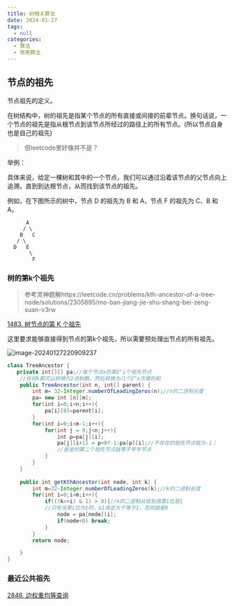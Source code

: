 ```yaml
---
title: 树相关算法
date: 2024-01-27
tags: 
  - null
categories:  
  - 算法
  - 常用算法
---
```




## 节点的祖先

节点祖先的定义。

在树结构中，树的祖先是指某个节点的所有直接或间接的前辈节点。换句话说，一个节点的祖先是指从根节点到该节点所经过的路径上的所有节点。(所以节点自身也是自己的祖先)

> 但leetcode里好像并不是？

举例：

具体来说，给定一棵树和其中的一个节点，我们可以通过沿着该节点的父节点向上追溯，直到到达根节点，从而找到该节点的祖先。

例如，在下图所示的树中，节点 D 的祖先为 B 和 A，节点 F 的祖先为 C、B 和 A。

```
	  A
     / \
    B   C
   / \
  D   E
       \
        F
```



### 树的第k个祖先

> 参考灵神题解https://leetcode.cn/problems/kth-ancestor-of-a-tree-node/solutions/2305895/mo-ban-jiang-jie-shu-shang-bei-zeng-suan-v3rw

[1483. 树节点的第 K 个祖先](https://leetcode.cn/problems/kth-ancestor-of-a-tree-node/)

这里要求能够直接得到节点的第k个祖先，所以需要预处理出节点的所有祖先。

![image-20240127220909237](https://typora-1309665611.cos.ap-nanjing.myqcloud.com/typora/image-20240127220909237.png)

```java
class TreeAncestor {
   private int[][] pa;//每个节点x的第2^i个祖先节点
    //任何k都可以转换为2进制数，然后转换为几个2^x次幂的和
    public TreeAncestor(int n, int[] parent) {  
        int m= 32-Integer.numberOfLeadingZeros(n);//n的二进制长度
        pa= new int [n][m];
        for(int i=0;i<n;i++){
            pa[i][0]=parent[i];
        }
        for(int i=0;i<m-1;i++){
            for(int j = 0;j<n;j++){
                int p=pa[j][i];
                pa[j][i+1] = p<0?-1:pa[p][i];//不存在的祖先节点赋为-1；
                //爸爸的第二个祖先节点就等于爷爷节点
            }
        }
    }
    
    public int getKthAncestor(int node, int k) {
        int m=32-Integer.numberOfLeadingZeros(k);//k的二进制长度
        for(int i=0;i<m;i++){
            if(((k>>i) & 1) > 0){//k的二进制从低到高第i位是1
            //只有当第i位为1时，&1肯定大于等于1，否则就是0
                node = pa[node][i];
                if(node<0) break;
            }
        }
        return node;

    }
}
```



### 最近公共祖先

[2846. 边权重均等查询](https://leetcode.cn/problems/minimum-edge-weight-equilibrium-queries-in-a-tree/)